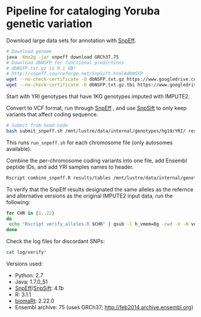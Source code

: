 # Pipeline for cataloging Yoruba genetic variation

Download large data sets for annotation with [SnpEff][].

```bash
# Download genome
java -Xmx2g -jar snpeff download GRCh37.75
# Download dbNSFP for functional predictions
# dbNSFP.txt.gz is 9.1 GB!
# http://snpeff.sourceforge.net/SnpSift.html#dbNSFP
wget --no-check-certificate -O dbNSFP.txt.gz https://www.googledrive.com/host/0B7Ms5xMSFMYlSTY5dDJjcHVRZ3M
wget --no-check-certificate -O dbNSFP.txt.gz.tbi https://www.googledrive.com/host/0B7Ms5xMSFMYlOTV5RllpRjNHU2s
```

Start with YRI genotypes that have 1KG genotypes imputed with IMPUTE2.

Convert to VCF format, run through [SnpEff][] , and use [SnpSift][] to
only keep variants that affect coding sequence.

[SnpEff]: http://snpeff.sourceforge.net/index.html
[SnpSift]: http://snpeff.sourceforge.net/SnpSift.html

```bash
# Submit from head node
bash submit_snpeff.sh /mnt/lustre/data/internal/genotypes/hg19/YRI/ results/
```

This runs `run_snpeff.sh` for each chromosome file (only autosomes
available).

Combine the per-chromosome coding variants into one file, add Ensembl
peptide IDs, and add YRI samples names to header.

```bash
Rscript combine_snpeff.R results/tables /mnt/lustre/data/internal/genotypes/hg19/YRI/YRI_samples.txt > results/snpeff_final.txt
```

To verify that the SnpEff results designated the same alleles as the refernce and alternative versions as the original IMPUTE2 input data, run the following:

```bash
for CHR in {1..22}
do
 echo "Rscript verify_alleles.R $CHR" | qsub -l h_vmem=8g -cwd -V -N verify.chr$CHR -o log -j y
done
```

Check the log files for discordant SNPs:

```bash
cat log/verify*
```

Versions used:

*  Python: 2.7
*  Java: 1.7.0_51
*  [SnpEff][]/[SnpSift][]: 4.1b
*  R: 3.1.1
*  [biomaRt][]: 2.22.0
*  Ensembl archive: 75 (uses GRCh37; http://feb2014.archive.ensembl.org)

[biomaRt]: http://bioconductor.org/packages/release/bioc/html/biomaRt.html
